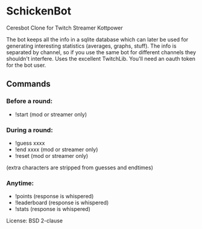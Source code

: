 # SchickenBot
Ceresbot Clone for Twitch Streamer Kottpower

The bot keeps all the info in a sqlite database which can later be used for generating interesting statistics (averages, graphs, stuff). The info is separated by channel, so if you use the same bot for different channels they shouldn't interfere. Uses the excellent TwitchLib. You'll need an oauth token for the bot user. 

## Commands
### Before a round:
 * !start (mod or streamer only)

### During a round:
 * !guess xxxx
 * !end xxxx (mod or streamer only)
 * !reset (mod or streamer only)

(extra characters are stripped from guesses and endtimes)

### Anytime:

* !points (response is whispered)
* !leaderboard (response is whispered)
* !stats (response is whispered)


License: BSD 2-clause
